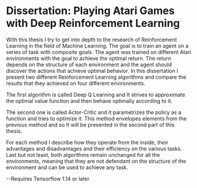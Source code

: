 # Dissertation: Playing Atari Games with Deep Reinforcement Learning

With this thesis I try to get into depth to the research of Reinforcement Learning in the field of Machine Learning. The goal is to train an agent on a series of task with composite goals. The agent was trained on different Atari environments with the goal to achieve the optimal return. The return depends on the structure of each environment and the agent should discover the actions that achieve optimal behavior.
In this dissertation I present two different Reinforcement Learning algorithms and compare the results that they achieved on four different environments.

The first algorithm is called Deep Q Learning and It strives to approximate the optimal value function and then behave optimally according to it.

The second one is called Actor-Critic and it parametrizes the policy as a function and tries to optimize it. This method envelopes elements from the previous method and so It will be presented in the second part of this thesis.

For each method I describe how they operate from the inside, their advantages and disadvantages and their efficiency on the various tasks.
Last but not least, both algorithms remain unchanged for all the environments, meaning that they are not defendant on the structure of the environment and can be used to achieve any task.

--Requires Tensorflow 1.14 or later

